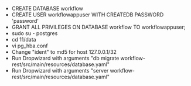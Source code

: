 * CREATE DATABASE workflow
* CREATE USER workflowappuser WITH CREATEDB PASSWORD 'password'
* GRANT ALL PRIVILEGES ON DATABASE workflow TO workflowappuser;
* sudo su - postgres
* cd 11/data
* vi pg_hba.conf
* Change "ident" to md5 for host 127.0.0.1/32
* Run Dropwizard with arguments "db migrate workflow-rest/src/main/resources/database.yaml"
* Run Dropwizard with arguments "server workflow-rest/src/main/resources/database.yaml"